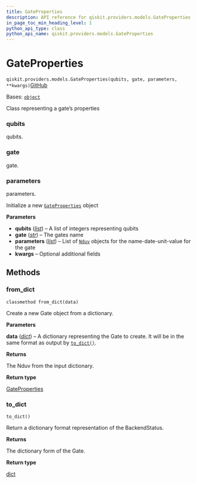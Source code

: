 ```yaml
---
title: GateProperties
description: API reference for qiskit.providers.models.GateProperties
in_page_toc_min_heading_level: 1
python_api_type: class
python_api_name: qiskit.providers.models.GateProperties
---
```


# GateProperties

<span id="qiskit.providers.models.GateProperties" />

`qiskit.providers.models.GateProperties(qubits, gate, parameters, **kwargs)`[GitHub](https://github.com/qiskit/qiskit/tree/stable/0.45/qiskit/providers/models/backendproperties.py "view source code")

Bases: [`object`](https://docs.python.org/3/library/functions.html#object "(in Python v3.12)")

Class representing a gate’s properties

<span id="qiskit.providers.models.GateProperties.qubits" />

### qubits

qubits.

<span id="qiskit.providers.models.GateProperties.gate" />

### gate

gate.

<span id="qiskit.providers.models.GateProperties.parameters" />

### parameters

parameters.

Initialize a new [`GateProperties`](#qiskit.providers.models.GateProperties "qiskit.providers.models.GateProperties") object

**Parameters**

*   **qubits** ([*list*](https://docs.python.org/3/library/stdtypes.html#list "(in Python v3.12)")) – A list of integers representing qubits
*   **gate** ([*str*](https://docs.python.org/3/library/stdtypes.html#str "(in Python v3.12)")) – The gates name
*   **parameters** ([*list*](https://docs.python.org/3/library/stdtypes.html#list "(in Python v3.12)")) – List of [`Nduv`](qiskit.providers.models.Nduv "qiskit.providers.models.Nduv") objects for the name-date-unit-value for the gate
*   **kwargs** – Optional additional fields

## Methods

### from\_dict

<span id="qiskit.providers.models.GateProperties.from_dict" />

`classmethod from_dict(data)`

Create a new Gate object from a dictionary.

**Parameters**

**data** ([*dict*](https://docs.python.org/3/library/stdtypes.html#dict "(in Python v3.12)")) – A dictionary representing the Gate to create. It will be in the same format as output by [`to_dict()`](#qiskit.providers.models.GateProperties.to_dict "qiskit.providers.models.GateProperties.to_dict").

**Returns**

The Nduv from the input dictionary.

**Return type**

[GateProperties](#qiskit.providers.models.GateProperties "qiskit.providers.models.GateProperties")

### to\_dict

<span id="qiskit.providers.models.GateProperties.to_dict" />

`to_dict()`

Return a dictionary format representation of the BackendStatus.

**Returns**

The dictionary form of the Gate.

**Return type**

[dict](https://docs.python.org/3/library/stdtypes.html#dict "(in Python v3.12)")

